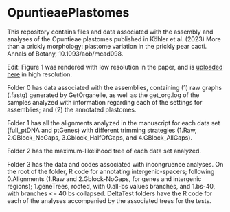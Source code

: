 # OpuntieaePlastomes

This repository contains files and data associated with the assembly and analyses of the Opuntieae plastomes published in Köhler et al. (2023) More than a prickly morphology: plastome variation in the prickly pear cacti. Annals of Botany, 10.1093/aob/mcad098.  

Edit: Figure 1 was rendered with low resolution in the paper, and is [uploaded here](https://zenodo.org/records/10277554/files/Fig1-600dpi_new.tiff?download=1) in high resolution.

Folder 0 has data associated with the assemblies, containing (1) raw graphs (.fastg) generated by GetOrganelle, as well as the get_org.log of the samples analyzed with information regarding each of the settings for assemblies; and (2) the annotated plastomes.

Folder 1 has all the alignments analyzed in the manuscript for each data set (full_ptDNA and ptGenes) with different trimming strategies (1.Raw, 2.GBlock_NoGaps, 3.Gblock_HalfOfGaps, and 4.GBlock_AllGaps).

Folder 2 has the maximum-likelihood tree of each data set analyzed.

Folder 3 has the data and codes associated with incongruence analyses. On the root of the folder, R code for annotating intergenic-spacers; following 0.Alignments (1.Raw and 2.Gblock-NoGaps, for genes and intergenic regions); 1.geneTrees, rooted, with 0.all-bs values branches, and 1.bs-40, with branches <= 40 bs collapsed. DeltaTest folders have the R code for each of the analyses accompanied by the associated trees for the tests. 
